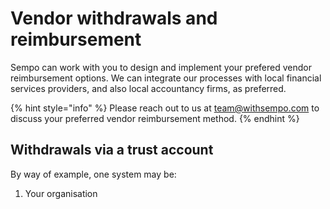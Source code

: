 # Vendor withdrawals and reimbursement

Sempo can work with you to design and implement your prefered vendor reimbursement options. We can integrate our processes with local financial services providers, and also local accountancy firms, as preferred.

{% hint style="info" %}
Please reach out to us at team@withsempo.com to discuss your preferred vendor reimbursement method.
{% endhint %}

## Withdrawals via a trust account

By way of example, one system may be:

1. Your organisation  



